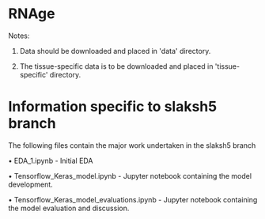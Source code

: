 # RNAge

Notes:

1. Data should be downloaded and placed in 'data' directory.

2. The tissue-specific data is to be downloaded and placed in 'tissue-specific' directory.

# Information specific to slaksh5 branch

The following files contain the major work undertaken in the slaksh5 branch

• EDA_1.ipynb - Initial EDA

• Tensorflow_Keras_model.ipynb - Jupyter notebook containing the model development.

• Tensorflow_Keras_model_evaluations.ipynb - Jupyter notebook containing the model evaluation and discussion.
